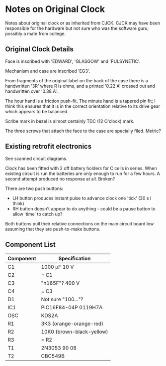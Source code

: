# Notes on Original Clock

Notes about original clock or as inherited from CJCK. CJCK may have been responsible for the hardware but not sure who was the software guru; possibly a mate from college.

## Original Clock Details

Face is inscribed with 'EDWARD', 'GLASGOW' and 'PULSYNETIC'.

Mechanism and case are inscribed 'EG3'.

From fragments of the original label on the back of the case there is a handwritten '3R' where R is ohms, and a printed '0.22 A' crossed out and handwritten over '0.38 A'.

The hour hand is a friction push-fit. The minute hand is a tapered pin fit; I think this ensures that it is in the correct orientation relative to its drive gear which appears to be balanced.

Scribe mark in bezel is almost certainly TDC (12 O'clock) mark.

The three screws that attach the face to the case are specially filed. Metric?

## Existing retrofit electronics

See scanned circuit diagrams.

Clock has been fitted with 2 off battery holders for C cells in series. When existing circuit is run the batteries are only enough to run for a few hours. A second attempt produced no response at all. Broken?

There are two push buttons:
- LH button produces instant pulse to advance clock one 'tick' (30 s i think)
- RH button doesn't appear to do anything - could be a pause button to allow 'time' to catch up?

Both buttons pull their relative connections on the main circuit board low assuming that they are push-to-make buttons.

## Component List

| Component | Specification                |
|-----------|------------------------------|
| C1        | 1000 <span>&mu;</span>F 10 V |
| C2        | = C1                         |
| C3        | "n165F"? 400 V               |
| C4        | = C3                         |
| D1        | Not sure "100..."?           |
| IC1       | PIC16F84-04P 0119H7A         |
| OSC       | KDS2A                        |
| R1        | 3K3 (orange-orange-red)      |
| R2        | 10K0 (brown-black-yellow)    |
| R3        | = R2                         |
| T1        | 2N3053 90 08                 |
| T2        | CBC549B                      |

